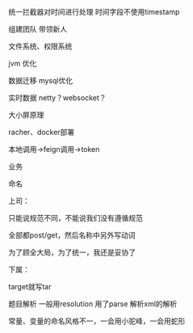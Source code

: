 统一拦截器对时间进行处理 时间字段不使用timestamp

组建团队 带领新人

文件系统、权限系统

jvm 优化

数据迁移 mysql优化

实时数据 netty？websocket？

大小屏原理

racher、docker部署

本地调用->feign调用->token

业务







命名

上司：

只能说规范不同，不能说我们没有遵循规范

全部都post/get，然后名称中另外写动词

为了顾全大局，为了统一，我还是妥协了

下属：

target就写tar

题目解析 一般用resolution 用了parse 解析xml的解析

常量、变量的命名风格不一，一会用小驼峰，一会用蛇形